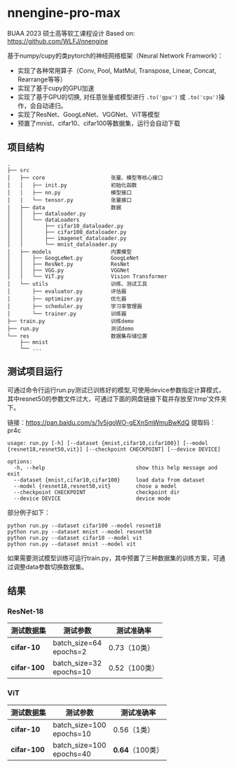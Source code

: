 # nnengine-pro-max

BUAA 2023 硕士高等软工课程设计
Based on: https://github.com/WLFJ/nnengine

基于numpy/cupy的类pytorch的神经网络框架（Neural Network Framwork)：
- 实现了各种常用算子（Conv, Pool, MatMul, Transpose, Linear, Concat, Rearrange等等）
- 实现了基于cupy的GPU加速
- 实现了基于GPU的切换, 对任意张量或模型进行 ```.to('gpu')``` 或 ```.to('cpu')```操作，会自动递归。
- 实现了ResNet、GoogLeNet、VGGNet、ViT等模型
- 预置了mnist、cifar10、cifar100等数据集，运行会自动下载

## 项目结构

```
.
├── src
│   ├── core                     张量、模型等核心接口
│   │   ├── init.py              初始化函数
│   │   ├── nn.py                模型接口
│   │   └── tensor.py            张量接口
│   ├── data                     数据
│   │   ├── dataloader.py 
│   │   └── dataLoaders
│   │       ├── cifar10_dataloader.py           
│   │       ├── cifar100_dataloader.py
│   │       ├── imagenet_dataloader.py                
│   │       └── mnist_dataloader.py 
│   ├── models                   内置模型
│   │   ├── GoogLeNet.py         GoogLeNet
│   │   ├── ResNet.py            ResNet
│   │   ├── VGG.py               VGGNet
│   │   └── ViT.py               Vision Transformer
│   └── utils                    训练、测试工具
│       ├── evaluator.py         评估器
│       ├── optimizer.py         优化器
│       ├── scheduler.py         学习率管理器
│       └── trainer.py           训练器
├── train.py                     训练demo
├── run.py                       测试demo
└── res                          数据集存储位置
    ├── mnist                    
    └── ...
```

## 测试项目运行
可通过命令行运行run.py测试已训练好的模型,可使用device参数指定计算模式，其中resnet50的参数文件过大，可通过下面的网盘链接下载并存放至‘/tmp’文件夹下。

链接：https://pan.baidu.com/s/1v5jgoWO-gEXnSmWmuBwKdQ 
提取码：pr4c
```
usage: run.py [-h] [--dataset {mnist,cifar10,cifar100}] [--model {resnet18,resnet50,vit}] [--checkpoint CHECKPOINT] [--device DEVICE]

options:
  -h, --help                             show this help message and exit
  --dataset {mnist,cifar10,cifar100}     load data from dataset
  --model {resnet18,resnet50,vit}        chose a model
  --checkpoint CHECKPOINT                checkpoint dir
  --device DEVICE                        device mode
```
部分例子如下：
```
python run.py --dataset cifar100 --model resnet18
python run.py --dataset mnist --model resnet50
python run.py --dataset cifar10 --model vit
python run.py --dataset mnist --model vit
```
如果需要测试模型训练可运行train.py，其中预置了三种数据集的训练方案，可通过调整data参数切换数据集。


## 结果

### ResNet-18
| 测试数据集  | 测试参数          | 测试准确率      |
|-------------|-------------------|----------------|
| **cifar-10** | batch_size=64  <br> epochs=2    | 0.73（10类）   |
| **cifar-100** | batch_size=32  <br> epochs=10    | 0.52（100类）  |

### ViT
| 测试数据集  | 测试参数              | 测试准确率      |
|-------------|-----------------------|----------------|
| **cifar-10** | batch_size=100  <br> epochs=10    | 0.56（1类）   |
| **cifar-100** | batch_size=100  <br> epochs=40    | **0.64**（100类）|
